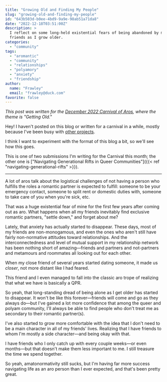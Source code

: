 ```yaml
---
title: "Growing Old and Finding My People"
slug: "growing-old-and-finding-my-people"
id: "643b503d-b0ee-4bd9-9a9e-98ab51a71da8"
date: "2022-12-18T03:51:00Z"
description: >
  I reflect on some long-held existential fears of being abandoned by my
  friends as I grow older.
categories:
  - "community"
tags:
  - "aromantic"
  - "community"
  - "relationships"
  - "polyamory"
  - "anxiety"
  - "friendship"
author:
  name: "Frawley"
  email: "frawley@duck.com"
favorite: false
---
```


*This post was written for the [December 2022 Carnival of
Aros](https://roboticanary.wordpress.com/2022/11/30/december-2020-carnival-of-aros-getting-old-call-for-submissions/),
where the theme is "Getting Old."*

Hey! I haven't posted on this blog or written for a carnival in a while, mostly
because I've been busy with [other projects](https://acearchive.lgbt).

I think I want to experiment with the format of this blog a bit, so we'll see
how this goes.

This is one of two submissions I'm writing for the Carnival this month; the
other one is ["Navigating Generational Rifts in Queer Communities"]({{< ref
"navigating-generational-rifts" >}}).

---

A lot of aros talk about the logistical challenges of not having a person who
fulfills the roles a romantic partner is expected to fulfill: someone to be
your emergency contact, someone to split rent or domestic duties with, someone
to take care of you when you're sick, etc.

That was a huge existential fear of mine for the first few years after coming
out as aro. What happens when all my friends inevitably find exclusive romantic
partners, "settle down," and forget about me?

Lately, that anxiety has actually started to disappear. These days, most of my
friends are non-monogamous, and even the ones who aren't still have fairly
non-normative attitudes toward relationships. And the interconnectedness and
level of mutual support in my relationship network has been nothing short of
amazing—friends and partners and not-partners and metamours and roommates all
looking out for each other.

When my close friend of several years started dating someone, it made us
*closer*, not more distant like I had feared.

This friend and I even managed to fall into the classic aro trope of realizing
that what we have is basically a QPR.

So yeah, that long-standing dread of being alone as I get older has started to
disappear. It won't be like this forever—friends will come and go as they
always do—but I've gained a lot more confidence that among the queer and polyam
community, I'll always be able to find people who don't treat me as secondary
to their romantic partner(s).

I've also started to grow more comfortable with the idea that I don't need to
be a main character in all of my friends' lives. Realizing that I have friends
to whom I'm mostly a side character—and being okay with that.

I have friends who I only catch up with every couple weeks—or even months—but
that doesn't make them less important to me. I still treasure the time we spend
together.

So yeah, amatonormativity still sucks, but I'm having far more success
navigating life as an aro person than I ever expected, and that's been pretty
great.
